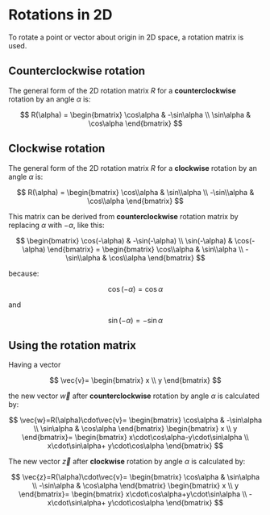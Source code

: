 # Rotations in 2D

To rotate a point or vector about origin in 2D space, a rotation matrix is used.

## Counterclockwise rotation

The general form of the 2D rotation matrix $R$ for a **counterclockwise** rotation by an angle $\alpha$ is:

$$
R(\alpha) =
\begin{bmatrix}
\cos\alpha & -\sin\alpha \\
\sin\alpha & \cos\alpha
\end{bmatrix}
$$

## Clockwise rotation

The general form of the 2D rotation matrix $R$ for a **clockwise** rotation by an angle $\alpha$ is:

$$
R(\alpha) =
\begin{bmatrix}
\cos\\alpha & \sin\\alpha \\
-\sin\\alpha & \cos\\alpha
\end{bmatrix}
$$

This matrix can be derived from **counterclockwise** rotation matrix by replacing $\alpha$ with $-\alpha$, like this:

$$
\begin{bmatrix}
\cos(-\alpha) & -\sin(-\alpha) \\
\sin(-\alpha) & \cos(-\alpha)
\end{bmatrix} =
\begin{bmatrix}
\cos\\alpha & \sin\\alpha \\
-\sin\\alpha & \cos\\alpha
\end{bmatrix}
$$

because:

$$\cos(-\alpha) = \cos\alpha$$

and

$$\sin(-\alpha) = -\sin\alpha$$ 

## Using the rotation matrix

Having a vector

$$
\vec{v}=
\begin{bmatrix}
x \\
y 
\end{bmatrix}
$$

the new vector $\vec{w}$
after **counterclockwise** rotation by angle $\alpha$ is calculated by:

$$
\vec{w}=R(\alpha)\cdot\vec{v}=
\begin{bmatrix}
\cos\alpha & -\sin\alpha \\
\sin\alpha & \cos\alpha
\end{bmatrix}
\begin{bmatrix} x \\ y \end{bmatrix}=
\begin{bmatrix} x\cdot\cos\alpha-y\cdot\sin\alpha \\ x\cdot\sin\alpha+ y\cdot\cos\alpha \end{bmatrix}
$$

The new vector $\vec{z}$ after **clockwise** rotation by angle $\alpha$ is calculated by:

$$
\vec{z}=R(\alpha)\cdot\vec{v}=
\begin{bmatrix}
\cos\alpha & \sin\alpha \\
-\sin\alpha & \cos\alpha
\end{bmatrix}
\begin{bmatrix} x \\ y \end{bmatrix}=
\begin{bmatrix} x\cdot\cos\alpha+y\cdot\sin\alpha \\ -x\cdot\sin\alpha+ y\cdot\cos\alpha \end{bmatrix}
$$
